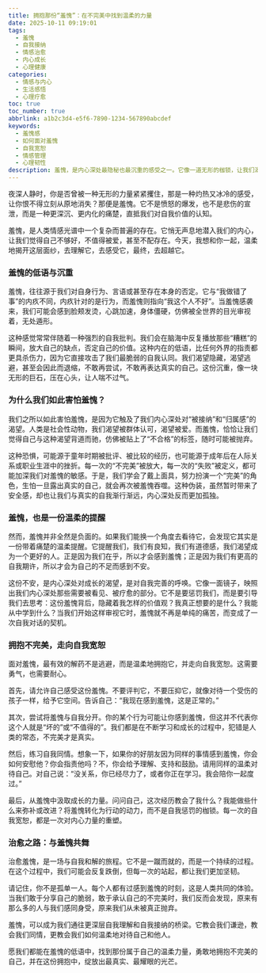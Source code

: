 ```yaml
---
title: 拥抱那份“羞愧”：在不完美中找到温柔的力量
date: 2025-10-11 09:19:01
tags:
  - 羞愧
  - 自我接纳
  - 情感治愈
  - 内心成长
  - 心理健康
categories:
  - 情感与内心
  - 生活感悟
  - 心理疗愈
toc: true
toc_number: true
abbrlink: a1b2c3d4-e5f6-7890-1234-567890abcdef
keywords:
  - 羞愧感
  - 如何面对羞愧
  - 自我宽恕
  - 情感管理
  - 心理韧性
description: 羞愧，是内心深处最隐秘也最沉重的感受之一。它像一道无形的枷锁，让我们渴望隐藏，渴望消失。但当我们学会温柔地审视它，理解它，甚至拥抱它时，我们会发现，这份看似负面的情感，也能成为我们走向自我接纳与内心成长的温柔力量。这篇文章将带你一同探索羞愧的本质，并找到在不完美中治愈自己的路径。
---
```


夜深人静时，你是否曾被一种无形的力量紧紧攫住，那是一种灼热又冰冷的感受，让你恨不得立刻从原地消失？那便是羞愧。它不是愤怒的爆发，也不是悲伤的宣泄，而是一种更深沉、更内化的痛楚，直抵我们对自我价值的认知。

羞愧，是人类情感光谱中一个复杂而普遍的存在。它悄无声息地潜入我们的内心，让我们觉得自己不够好，不值得被爱，甚至不配存在。今天，我想和你一起，温柔地揭开这层面纱，去理解它，去感受它，最终，去超越它。

### 羞愧的低语与沉重

羞愧，往往源于我们对自身行为、言语或甚至存在本身的否定。它与“我做错了事”的内疚不同，内疚针对的是行为，而羞愧则指向“我这个人不好”。当羞愧感袭来，我们可能会感到脸颊发烫，心跳加速，身体僵硬，仿佛被全世界的目光审视着，无处遁形。

这种感觉常常伴随着一种强烈的自我批判。我们会在脑海中反复播放那些“糟糕”的瞬间，放大自己的缺点，否定自己的价值。这种内在的低语，比任何外界的指责都更具杀伤力，因为它直接攻击了我们最脆弱的自我认同。我们渴望隐藏，渴望逃避，甚至会因此而退缩，不敢再尝试，不敢再表达真实的自己。这份沉重，像一块无形的巨石，压在心头，让人喘不过气。

### 为什么我们如此害怕羞愧？

我们之所以如此害怕羞愧，是因为它触及了我们内心深处对“被接纳”和“归属感”的渴望。人类是社会性动物，我们渴望被群体认可，渴望被爱。而羞愧，恰恰让我们觉得自己与这种渴望背道而驰，仿佛被贴上了“不合格”的标签，随时可能被抛弃。

这种恐惧，可能源于童年时期被批评、被比较的经历，也可能源于成年后在人际关系或职业生涯中的挫折。每一次的“不完美”被放大，每一次的“失败”被定义，都可能加深我们对羞愧的敏感。于是，我们学会了戴上面具，努力扮演一个“完美”的角色，生怕一旦露出真实的自己，就会再次被羞愧吞噬。这种伪装，虽然暂时带来了安全感，却也让我们与真实的自我渐行渐远，内心深处反而更加孤独。

### 羞愧，也是一份温柔的提醒

然而，羞愧并非全然是负面的。如果我们能换一个角度去看待它，会发现它其实是一份带着痛楚的温柔提醒。它提醒我们，我们有良知，我们有道德感，我们渴望成为一个更好的人。正是因为我们在乎，所以才会感到羞愧；正是因为我们有更高的自我期许，所以才会为自己的不足而感到不安。

这份不安，是内心深处对成长的渴望，是对自我完善的呼唤。它像一面镜子，映照出我们内心深处那些需要被看见、被疗愈的部分。它不是要惩罚我们，而是要引导我们去思考：这份羞愧背后，隐藏着我怎样的价值观？我真正想要的是什么？我能从中学到什么？当我们开始这样审视它时，羞愧就不再是单纯的痛苦，而变成了一次自我对话的契机。

### 拥抱不完美，走向自我宽恕

面对羞愧，最有效的解药不是逃避，而是温柔地拥抱它，并走向自我宽恕。这需要勇气，也需要耐心。

首先，请允许自己感受这份羞愧。不要评判它，不要压抑它，就像对待一个受伤的孩子一样，给予它空间。告诉自己：“我现在感到羞愧，这是正常的。”

其次，尝试将羞愧与自我分开。你的某个行为可能让你感到羞愧，但这并不代表你这个人就是“坏的”或“不值得的”。我们都是在不断学习和成长的过程中，犯错是人类的常态，不完美才是真实。

然后，练习自我同情。想象一下，如果你的好朋友因为同样的事情感到羞愧，你会如何安慰他？你会指责他吗？不，你会给予理解、支持和鼓励。请用同样的温柔对待自己。对自己说：“没关系，你已经尽力了，或者你正在学习。我会陪你一起度过。”

最后，从羞愧中汲取成长的力量。问问自己，这次经历教会了我什么？我能做些什么来弥补或改进？将羞愧转化为行动的动力，而不是自我惩罚的枷锁。每一次的自我宽恕，都是一次对内心力量的重塑。

### 治愈之路：与羞愧共舞

治愈羞愧，是一场与自我和解的旅程。它不是一蹴而就的，而是一个持续的过程。在这个过程中，我们可能会反复跌倒，但每一次的站起，都让我们更加坚韧。

请记住，你不是孤单一人。每个人都有过感到羞愧的时刻，这是人类共同的体验。当我们敢于分享自己的脆弱，敢于承认自己的不完美时，我们反而会发现，原来有那么多的人与我们感同身受，原来我们从未被真正抛弃。

羞愧，可以成为我们通往更深层自我理解和自我接纳的桥梁。它教会我们谦逊，教会我们同情，更教会我们如何温柔地对待自己和他人。

愿我们都能在羞愧的低语中，找到那份属于自己的温柔力量，勇敢地拥抱不完美的自己，并在这份拥抱中，绽放出最真实、最耀眼的光芒。